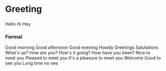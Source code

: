 # Greeting

### 
Hello
Hi
Hey

### Formal
Good morning
Good afternoon
Good evening
Howdy
Greetings
Salutations
What's up?
How are you?
How's it going?
How have you been?
Nice to meet you
Pleased to meet you
It's a pleasure to meet you
Welcome
Good to see you
Long time no see
